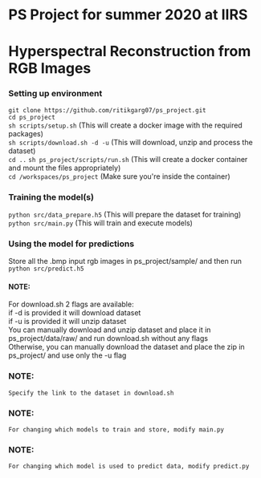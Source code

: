 # PS Project for summer 2020 at IIRS
# Hyperspectral Reconstruction from RGB Images

### Setting up environment 

`git clone https://github.com/ritikgarg07/ps_project.git`  
`cd ps_project`  
`sh scripts/setup.sh`              (This will create a docker image with the required packages)      
`sh scripts/download.sh -d -u`     (This will download, unzip and process the dataset)  
`cd ..`
`sh ps_project/scripts/run.sh`     (This will create a docker container and mount the files appropriately)  
`cd /workspaces/ps_project`        (Make sure you're inside the container)  

### Training the model(s)

`python src/data_prepare.h5`       (This will prepare the dataset for training)  
`python src/main.py`               (This will train and execute models)  
  
### Using the model for predictions

Store all the .bmp input rgb images in ps_project/sample/ and then run  
`python src/predict.h5`

#### NOTE:   
For download.sh 2 flags are available:     
    if -d is provided it will download dataset    
    if -u is provided it will unzip dataset    
    You can manually download and unzip dataset and place it in ps_project/data/raw/ and run download.sh without any flags  
    Otherwise, you can manually download the dataset and place the zip in ps_project/ and use only the -u flag

### NOTE:    
    Specify the link to the dataset in download.sh        

### NOTE:
    For changing which models to train and store, modify main.py

### NOTE: 
    For changing which model is used to predict data, modify predict.py
